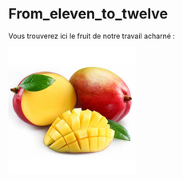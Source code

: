 # From_eleven_to_twelve
Vous trouverez ici le fruit de notre travail acharné :  

![alt text](https://github.com/Louisedubois/From_eleven_to_twelve/blob/main/mangue.jpg)

